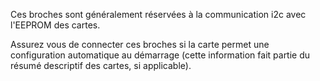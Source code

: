 Ces broches sont généralement réservées à la communication i2c avec l'EEPROM des cartes.

Assurez vous de connecter ces broches si la carte permet une configuration automatique au démarrage (cette information fait partie du résumé descriptif des cartes, si applicable).
